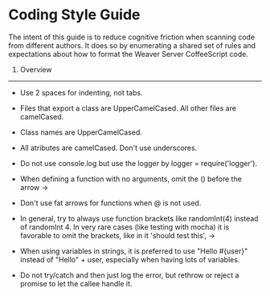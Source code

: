 Coding Style Guide
==================

The intent of this guide is to reduce cognitive friction when scanning code
from different authors. It does so by enumerating a shared set of rules and
expectations about how to format the Weaver Server CoffeeScript code.

1. Overview
-----------

- Use 2 spaces for indenting, not tabs.

- Files that export a class are UpperCamelCased. All other files are camelCased.

- Class names are UpperCamelCased. 

- All atributes are camelCased. Don't use underscores.

- Do not use console.log but use the logger by logger = require('logger').
- When defining a function with no arguments, omit the () before the arrow ->

- Don't use fat arrows for functions when @ is not used.

- In general, try to always use function brackets like randomInt(4) instead of randomInt 4. In very rare cases (like testing with mocha) it is favorable to omit the brackets, like in it 'should test this', ->

- When using variables in strings, it is preferred to use "Hello #{user}" instead of "Hello" + user, especially when having lots of variables.

- Do not try/catch and then just log the error, but rethrow or reject a promise to let the callee handle it.

